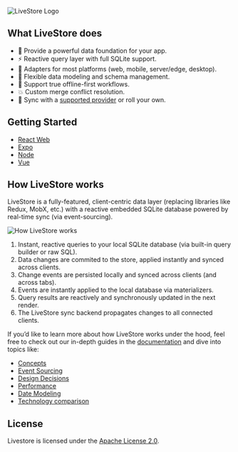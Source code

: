 ![LiveStore Logo](https://share.cleanshot.com/njfQBDqB+)

## What LiveStore does

- 🏰 Provide a powerful data foundation for your app.
- ⚡ Reactive query layer with full SQLite support.
- 🔌 Adapters for most platforms (web, mobile, server/edge, desktop).
- 📐 Flexible data modeling and schema management.
- 📵 Support true offline-first workflows.
- 💥 Custom merge conflict resolution.
- 🔄 Sync with a [supported provider](https://docs.livestore.dev/reference/syncing/sync-provider/cloudflare/) or roll your own.

## Getting Started

- [React Web](https://docs.livestore.dev/getting-started/react-web/)
- [Expo](https://docs.livestore.dev/getting-started/expo/)
- [Node](https://docs.livestore.dev/getting-started/node/)
- [Vue](https://docs.livestore.dev/getting-started/vue/)


## How LiveStore works

LiveStore is a fully-featured, client-centric data layer (replacing libraries like Redux, MobX, etc.) with a reactive embedded SQLite database powered by real-time sync (via event-sourcing).

![How LiveStore works](https://share.cleanshot.com/j1h8Z1P5+)

1. Instant, reactive queries to your local SQLite database (via built-in query builder or raw SQL).
2. Data changes are commited to the store, applied instantly and synced across clients.
3. Change events are persisted locally and synced across clients (and across tabs).
4. Events are instantly applied to the local database via materializers.
5. Query results are reactively and synchronously updated in the next render.
6. The LiveStore sync backend propagates changes to all connected clients.

If you’d like to learn more about how LiveStore works under the hood, feel free to check out our in-depth guides in the [documentation](https://docs.livestore.dev/evaluation/how-livestore-works/) and dive into topics like:

- [Concepts](https://docs.livestore.dev/reference/concepts/)
- [Event Sourcing](https://docs.livestore.dev/evaluation/event-sourcing/)
- [Design Decisions](https://docs.livestore.dev/evaluation/design-decisions/)
- [Performance](https://docs.livestore.dev/evaluation/performance/)
- [Date Modeling](https://docs.livestore.dev/data-modeling/)
- [Technology comparison](https://docs.livestore.dev/evaluation/technology-comparison/)

## License

Livestore is licensed under the [Apache License 2.0](https://www.apache.org/licenses/LICENSE-2.0).
